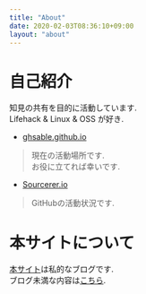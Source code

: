 ```yaml
---
title: "About"
date: 2020-02-03T08:36:10+09:00
layout: "about"
---
```

# 自己紹介
知見の共有を目的に活動しています.  
Lifehack & Linux & OSS が好き.
* [ghsable.github.io](https://ghsable.github.io)
> 現在の活動場所です.  
> お役に立てれば幸いです.
* [Sourcerer.io](https://sourcerer.io/ghsable)
> GitHubの活動状況です.

# 本サイトについて
[本サイト](https://ghsable.github.io/sunalog/)は私的なブログです.  
ブログ未満な内容は[こちら](https://scrapbox.io/suna-64354306/).
